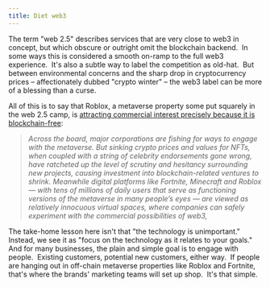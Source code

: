 ```yaml
---
title: Diet web3
---
```

The term "web 2.5" describes services that are very close to web3 in concept, but which obscure or outright omit the blockchain backend.  In some ways this is considered a smooth on-ramp to the full web3 experience.  It's also a subtle way to label the competition as old-hat.  But between environmental concerns and the sharp drop in cryptocurrency prices – affectionately dubbed "crypto winter" – the web3 label can be more of a blessing than a curse.

All of this is to say that Roblox, a metaverse property some put squarely in the web 2.5 camp, is [attracting commercial interest precisely because it is blockchain-free](https://www.theblock.co/post/180530/roblox-hollywoods-metaverse-safe-space-as-stars-retreat-from-crypto-winter):

> _Across the board, major corporations are fishing for ways to engage with the metaverse. But sinking crypto prices and values for NFTs, when coupled with a string of celebrity endorsements gone wrong, have ratcheted up the level of scrutiny and hesitancy surrounding new projects, causing investment into blockchain-related ventures to shrink. Meanwhile digital platforms like Fortnite, Minecraft and Roblox — with tens of millions of daily users that serve as functioning versions of the metaverse in many people’s eyes — are viewed as relatively innocuous virtual spaces, where companies can safely experiment with the commercial possibilities of web3,_

The take-home lesson here isn't that "the technology is unimportant."  Instead, we see it as "focus on the technology as it relates to your goals."   And for many businesses, the plain and simple goal is to engage with people.  Existing customers, potential new customers, either way.  If people are hanging out in off-chain metaverse properties like Roblox and Fortnite, that's where the brands' marketing teams will set up shop.  It's that simple.